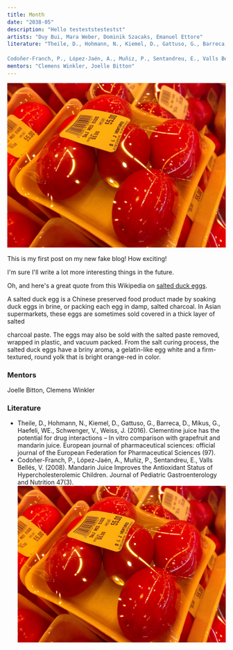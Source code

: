 ```yaml
---
title: Month
date: "2038-05"
description: "Hello testeststestestst"
artists: "Duy Bui, Mara Weber, Dominik Szacaks, Emanuel Ettore"
literature: "Theile, D., Hohmann, N., Kiemel, D., Gattuso, G., Barreca, D., Mikus, G., Haefeli, WE., Schwenger, V., Weiss, J. (2016). Clementine juice has the potential for drug interactions – In vitro comparison with grapefruit and mandarin juice. European journal of pharmaceutical sciences: official journal of the European Federation for Pharmaceutical Sciences (97).

Codoñer-Franch, P., López-Jaén, A., Muñiz, P., Sentandreu, E., Valls Bellés, V. (2008). Mandarin Juice Improves the Antioxidant Status of Hypercholesterolemic Children. Journal of Pediatric Gastroenterology and Nutrition 47(3)."
mentors: "Clemens Winkler, Joelle Bitton"
---
```


![Chinese Salty Egg](./egg.jpg)

This is my first post on my new fake blog! How exciting!

I'm sure I'll write a lot more interesting things in the future.

Oh, and here's a great quote from this Wikipedia on
[salted duck eggs](https://en.wikipedia.org/wiki/Salted_duck_egg).

 A salted duck egg is a Chinese preserved food product made by soaking duck
 eggs in brine, or packing each egg in damp, salted charcoal. In Asian
 supermarkets, these eggs are sometimes sold covered in a thick layer of salted


 charcoal paste. The eggs may also be sold with the salted paste removed,
 wrapped in plastic, and vacuum packed. From the salt curing process, the
 salted duck eggs have a briny aroma, a gelatin-like egg white and a
 firm-textured, round yolk that is bright orange-red in color.
 
### Mentors
Joelle Bitton, Clemens Winkler

### Literature
- Theile, D., Hohmann, N., Kiemel, D., Gattuso, G., Barreca, D., Mikus, G., Haefeli, WE., Schwenger, V., Weiss, J. (2016). Clementine juice has the potential for drug interactions – In vitro comparison with grapefruit and mandarin juice. European journal of pharmaceutical sciences: official journal of the European Federation for Pharmaceutical Sciences (97).
- Codoñer-Franch, P., López-Jaén, A., Muñiz, P., Sentandreu, E., Valls Bellés, V. (2008). Mandarin Juice Improves the Antioxidant Status of Hypercholesterolemic Children. Journal of Pediatric Gastroenterology and Nutrition 47(3).
![Chinese Salty Egg](./egg.jpg)
